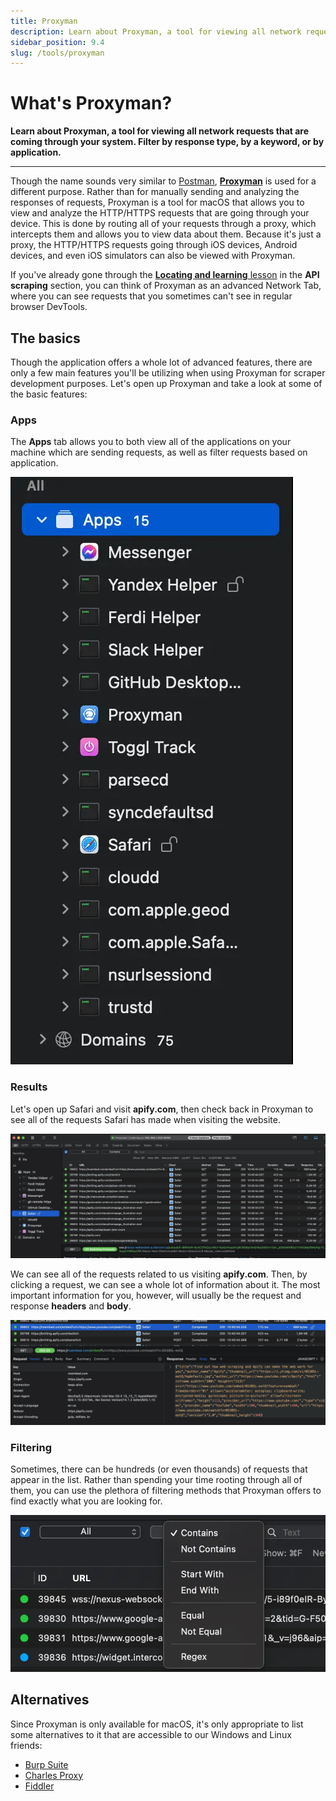 ```yaml
---
title: Proxyman
description: Learn about Proxyman, a tool for viewing all network requests that are coming through your system. Filter by response type, by a keyword, or by application.
sidebar_position: 9.4
slug: /tools/proxyman
---
```


# [](#what-is-proxyman) What's Proxyman?

**Learn about Proxyman, a tool for viewing all network requests that are coming through your system. Filter by response type, by a keyword, or by application.**

---

Though the name sounds very similar to [Postman](./postman.md), [**Proxyman**](https://proxyman.io/) is used for a different purpose. Rather than for manually sending and analyzing the responses of requests, Proxyman is a tool for macOS that allows you to view and analyze the HTTP/HTTPS requests that are going through your device. This is done by routing all of your requests through a proxy, which intercepts them and allows you to view data about them. Because it's just a proxy, the HTTP/HTTPS requests going through iOS devices, Android devices, and even iOS simulators can also be viewed with Proxyman.

If you've already gone through the [**Locating and learning** lesson](../../webscraping/api_scraping/general_api_scraping/locating_and_learning.md) in the **API scraping** section, you can think of Proxyman as an advanced Network Tab, where you can see requests that you sometimes can't see in regular browser DevTools.

## [](#the-basics) The basics

Though the application offers a whole lot of advanced features, there are only a few main features you'll be utilizing when using Proxyman for scraper development purposes. Let's open up Proxyman and take a look at some of the basic features:

### Apps

The **Apps** tab allows you to both view all of the applications on your machine which are sending requests, as well as filter requests based on application.

![Apps tab in Proxyman](./images/proxyman-apps-tab.webp)

### Results

Let's open up Safari and visit **apify.com**, then check back in Proxyman to see all of the requests Safari has made when visiting the website.

![Results in Proxyman](./images/proxyman-results.webp)

We can see all of the requests related to us visiting **apify.com**. Then, by clicking a request, we can see a whole lot of information about it. The most important information for you, however, will usually be the request and response **headers** and **body**.

![View a request](./images/proxyman-view-request.webp)

### Filtering

Sometimes, there can be hundreds (or even thousands) of requests that appear in the list. Rather than spending your time rooting through all of them, you can use the plethora of filtering methods that Proxyman offers to find exactly what you are looking for.

![Filter requests with the filter options](./images/proxyman-filter.webp)

## [](#alternatives) Alternatives

Since Proxyman is only available for macOS, it's only appropriate to list some alternatives to it that are accessible to our Windows and Linux friends:

- [Burp Suite](https://portswigger.net/burp)
- [Charles Proxy](https://www.charlesproxy.com/documentation/installation/)
- [Fiddler](https://www.telerik.com/fiddler)
